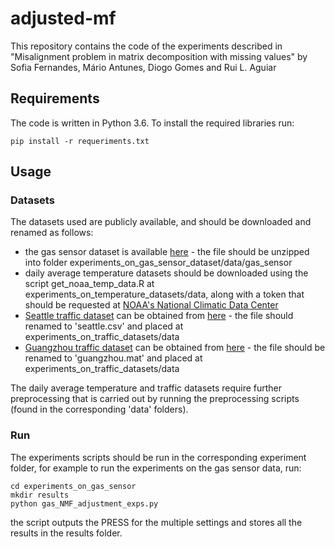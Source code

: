 # adjusted-mf
This repository contains the code of the experiments described in "Misalignment problem in matrix decomposition with missing values" by Sofia Fernandes, Mário Antunes, Diogo Gomes and Rui L. Aguiar

## Requirements
The code is written in Python 3.6. To install the required libraries run:
```
pip install -r requeriments.txt
```

## Usage
### Datasets
The datasets used are publicly available, and should be downloaded and renamed as follows:
- the gas sensor dataset is available [here](https://archive.ics.uci.edu/ml/machine-learning-databases/00309/dataset_two_gas_sources_.zip) -  the file should be unzipped into folder experiments_on_gas_sensor_dataset/data/gas_sensor
- daily average temperature datasets should be downloaded using the script get_noaa_temp_data.R at experiments_on_temperature_datasets/data, along with a token that should be requested at [NOAA's  National Climatic Data Center](https://www.ncdc.noaa.gov/cdo-web/token)
- [Seattle traffic dataset](https://github.com/zhiyongc/Seattle-Loop-Data) can be obtained from [here](https://raw.github.com/xinychen/transdim/master/datasets/Seattle-data-set/mat.csv) - the file should renamed to 'seattle.csv' and placed at experiments_on_traffic_datasets/data
- [Guangzhou traffic dataset](https://doi.org/10.5281/zenodo.1205229) can be obtained from [here](https://raw.github.com/xinychen/transdim/master/datasets/Guangzhou-data-set/tensor.mat) - the file should be renamed to 'guangzhou.mat' and placed at experiments_on_traffic_datasets/data

The daily average temperature and traffic datasets require further preprocessing that is carried out by running the preprocessing scripts (found in the corresponding 'data' folders).

### Run
The experiments scripts should be run in the corresponding experiment folder, for example to run the experiments on the gas sensor data, run:
```
cd experiments_on_gas_sensor
mkdir results
python gas_NMF_adjustment_exps.py
```
the script outputs the PRESS for the multiple settings and stores all the results in the results folder.
